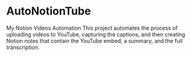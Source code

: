 # AutoNotionTube
My Notion Videos Automation
This project automates the process of uploading videos to YouTube, capturing the captions, and then creating Notion notes that contain the YouTube embed, a summary, and the full transcription.
